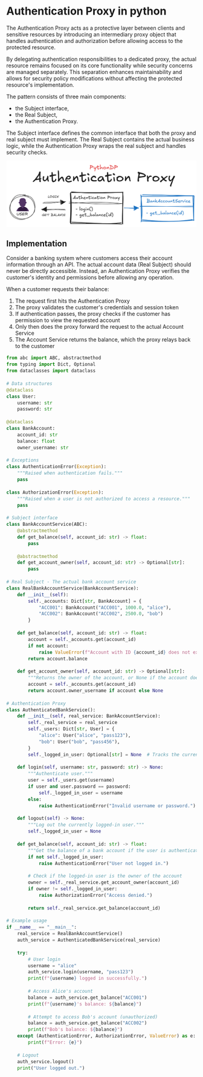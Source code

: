 # Authentication Proxy in python
The Authentication Proxy acts as a protective layer between clients and sensitive resources by introducing an intermediary proxy object that handles authentication and authorization before allowing access to the protected resource. 

By delegating authentication responsibilities to a dedicated proxy, the actual resource remains focused on its core functionality while security concerns are managed separately. This separation enhances maintainability and allows for security policy modifications without affecting the protected resource's implementation.

The pattern consists of three main components: 

- the Subject interface, 
- the Real Subject, 
- the Authentication Proxy. 

The Subject interface defines the common interface that both the proxy and real subject must implement. The Real Subject contains the actual business logic, while the Authentication Proxy wraps the real subject and handles security checks.

![Authentication proxy - Visual Representation](/Security/AuthenticationProxy/res/authentication_proxy.png)


## Implementation
Consider a banking system where customers access their account information through an API. The actual account data (Real Subject) should never be directly accessible. Instead, an Authentication Proxy verifies the customer's identity and permissions before allowing any operation.

When a customer requests their balance:

1. The request first hits the Authentication Proxy
2. The proxy validates the customer's credentials and session token
3. If authentication passes, the proxy checks if the customer has permission to view the requested account
4. Only then does the proxy forward the request to the actual Account Service
5. The Account Service returns the balance, which the proxy relays back to the customer

```python
from abc import ABC, abstractmethod
from typing import Dict, Optional
from dataclasses import dataclass

# Data structures
@dataclass
class User:
    username: str
    password: str

@dataclass
class BankAccount:
    account_id: str
    balance: float
    owner_username: str

# Exceptions
class AuthenticationError(Exception):
    """Raised when authentication fails."""
    pass

class AuthorizationError(Exception):
    """Raised when a user is not authorized to access a resource."""
    pass

# Subject interface
class BankAccountService(ABC):
    @abstractmethod
    def get_balance(self, account_id: str) -> float:
        pass

    @abstractmethod
    def get_account_owner(self, account_id: str) -> Optional[str]:
        pass

# Real Subject - The actual bank account service
class RealBankAccountService(BankAccountService):
    def __init__(self):
        self._accounts: Dict[str, BankAccount] = {
            "ACC001": BankAccount("ACC001", 1000.0, "alice"),
            "ACC002": BankAccount("ACC002", 2500.0, "bob")
        }

    def get_balance(self, account_id: str) -> float:
        account = self._accounts.get(account_id)
        if not account:
            raise ValueError(f"Account with ID {account_id} does not exist.")
        return account.balance

    def get_account_owner(self, account_id: str) -> Optional[str]:
        """Returns the owner of the account, or None if the account does not exist."""
        account = self._accounts.get(account_id)
        return account.owner_username if account else None

# Authentication Proxy
class AuthenticatedBankService():
    def __init__(self, real_service: BankAccountService):
        self._real_service = real_service
        self._users: Dict[str, User] = {
            "alice": User("alice", "pass123"),
            "bob": User("bob", "pass456"),
        }
        self._logged_in_user: Optional[str] = None  # Tracks the currently logged-in user

    def login(self, username: str, password: str) -> None:
        """Authenticate user."""
        user = self._users.get(username)
        if user and user.password == password:
            self._logged_in_user = username
        else:
            raise AuthenticationError("Invalid username or password.")

    def logout(self) -> None:
        """Log out the currently logged-in user."""
        self._logged_in_user = None

    def get_balance(self, account_id: str) -> float:
        """Get the balance of a bank account if the user is authenticated."""
        if not self._logged_in_user:
            raise AuthenticationError("User not logged in.")

        # Check if the logged-in user is the owner of the account
        owner = self._real_service.get_account_owner(account_id)
        if owner != self._logged_in_user:
            raise AuthorizationError("Access denied.")
        
        return self._real_service.get_balance(account_id)

# Example usage
if __name__ == "__main__":
    real_service = RealBankAccountService()
    auth_service = AuthenticatedBankService(real_service)

    try:
        # User login
        username = "alice"
        auth_service.login(username, "pass123")
        print(f"{username} logged in successfully.")

        # Access Alice's account
        balance = auth_service.get_balance("ACC001")
        print(f"{username}'s balance: ${balance}")

        # Attempt to access Bob's account (unauthorized)
        balance = auth_service.get_balance("ACC002")
        print(f"Bob's balance: ${balance}")
    except (AuthenticationError, AuthorizationError, ValueError) as e:
        print(f"Error: {e}")

    # Logout
    auth_service.logout()
    print("User logged out.")
```

